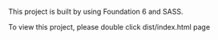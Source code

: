 This project is built by using Foundation 6 and SASS.


To view this project, please double click dist/index.html page
